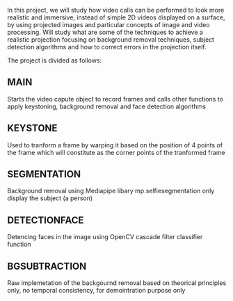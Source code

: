 
In this project, we will study how video calls can be performed to look more realistic and immersive, instead of simple 2D videos displayed on a surface, by using projected images and particular concepts of image and video processing. 
Will study what are some of the techniques to achieve a realistic projection focusing on background removal techniques, subject detection algorithms and how to correct errors in the projection itself.

The project is divided as follows:

## MAIN
Starts the video capute object to record frames and calls other functions to apply keystoning, background removal and face detection algorithms

## KEYSTONE
Used to tranform a frame by warping it based on the position of 4 points of the frame which will constitute as the corner points of the tranformed frame

## SEGMENTATION
Background removal using Mediapipe libary mp.selfiesegmentation only display the subject (a person)

## DETECTIONFACE
Detencing faces in the image using OpenCV cascade filter classifier function

## BGSUBTRACTION
Raw implemetation of the backgournd removal based on theorical principles only, no temporal consistency, for demointration purpose only
